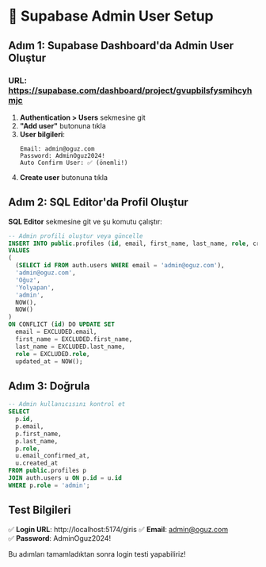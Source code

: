 # 🔐 Supabase Admin User Setup

## Adım 1: Supabase Dashboard'da Admin User Oluştur

### URL: https://supabase.com/dashboard/project/gvupbilsfysmihcyhmjc

1. **Authentication > Users** sekmesine git
2. **"Add user"** butonuna tıkla
3. **User bilgileri**:
   ```
   Email: admin@oguz.com
   Password: AdminOguz2024!
   Auto Confirm User: ✅ (önemli!)
   ```
4. **Create user** butonuna tıkla

## Adım 2: SQL Editor'da Profil Oluştur

**SQL Editor** sekmesine git ve şu komutu çalıştır:

```sql
-- Admin profili oluştur veya güncelle
INSERT INTO public.profiles (id, email, first_name, last_name, role, created_at, updated_at) 
VALUES 
(
  (SELECT id FROM auth.users WHERE email = 'admin@oguz.com'),
  'admin@oguz.com',
  'Oğuz',
  'Yolyapan',
  'admin',
  NOW(),
  NOW()
)
ON CONFLICT (id) DO UPDATE SET
  email = EXCLUDED.email,
  first_name = EXCLUDED.first_name,
  last_name = EXCLUDED.last_name,
  role = EXCLUDED.role,
  updated_at = NOW();
```

## Adım 3: Doğrula

```sql
-- Admin kullanıcısını kontrol et
SELECT 
  p.id, 
  p.email, 
  p.first_name, 
  p.last_name, 
  p.role,
  u.email_confirmed_at,
  u.created_at
FROM public.profiles p
JOIN auth.users u ON p.id = u.id
WHERE p.role = 'admin';
```

## Test Bilgileri

✅ **Login URL**: http://localhost:5174/giris
✅ **Email**: admin@oguz.com  
✅ **Password**: AdminOguz2024!

Bu adımları tamamladıktan sonra login testi yapabiliriz!
